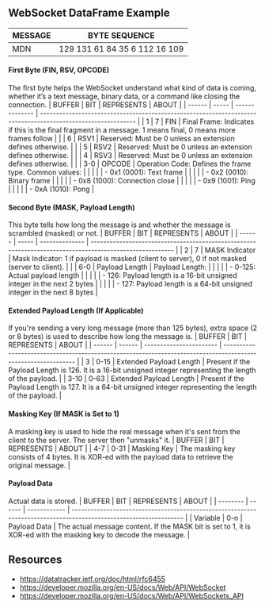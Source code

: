 ## WebSocket DataFrame Example

| MESSAGE | BYTE SEQUENCE                 |
| ------- | ----------------------------- |
| MDN     | 129 131 61 84 35 6 112 16 109 | (in decimal)

#### First Byte (FIN, RSV, OPCODE)
The first byte helps the WebSocket understand what kind of data is coming, whether it’s a text message, binary data, or a command like closing the connection.
| BUFFER | BIT   | REPRESENTS     | ABOUT                                                                                                        |
| ------ | ----- | -------------- | ------------------------------------------------------------------------------------------------------------ |
| 1      |  7    | FIN            | Final Frame: Indicates if this is the final fragment in a message. 1 means final, 0 means more frames follow |
|        |  6    | RSV1           | Reserved: Must be 0 unless an extension defines otherwise.                                                   |
|        |  5    | RSV2           | Reserved: Must be 0 unless an extension defines otherwise.                                                   |
|        |  4    | RSV3           | Reserved: Must be 0 unless an extension defines otherwise.                                                   |
|        |  3-0  | OPCODE         | Operation Code: Defines the frame type. Common values:                                                       |
|        |       |                | - 0x1 (0001): Text frame                                                                                     |
|        |       |                | - 0x2 (0010): Binary frame                                                                                   |
|        |       |                | - 0x8 (1000): Connection close                                                                               |
|        |       |                | - 0x9 (1001): Ping                                                                                           |
|        |       |                | - 0xA (1010): Pong                                                                                           |

#### Second Byte (MASK, Payload Length)
This byte tells how long the message is and whether the message is scrambled (masked) or not.
| BUFFER | BIT   | REPRESENTS     | ABOUT                                                                                                    |
| ------ | ----- | -------------- | -------------------------------------------------------------------------------------------------------- |
| 2      |  7    | MASK Indicator | Mask Indicator: 1 if payload is masked (client to server), 0 if not masked (server to client).           |
|        |  6-0  | Payload Length | Payload Length:                                                                                          |
|        |       |                | - 0-125: Actual payload length                                                                           |
|        |       |                | - 126: Payload length is a 16-bit unsigned integer in the next 2 bytes                                   |
|        |       |                | - 127: Payload length is a 64-bit unsigned integer in the next 8 bytes                                   |

#### Extended Payload Length (If Applicable)
If you're sending a very long message (more than 125 bytes), extra space (2 or 8 bytes) is used to describe how long the message is.
| BUFFER | BIT    | REPRESENTS               | ABOUT                                                                                                         |
| ------ | ------ | -----------------------  | ------------------------------------------------------------------------------------------------------------- |
| 3      | 0-15   | Extended Payload Length  | Present if the Payload Length is 126. It is a 16-bit unsigned integer representing the length of the payload. |
| 3-10   | 0-63   | Extended Payload Length	 | Present if the Payload Length is 127. It is a 64-bit unsigned integer representing the length of the payload. |

#### Masking Key (If MASK is Set to 1)
A masking key is used to hide the real message when it's sent from the client to the server. The server then "unmasks" it.
| BUFFER | BIT  | REPRESENTS  | ABOUT                                                                                                     |
| 4-7    | 0-31 | Masking Key | The masking key consists of 4 bytes. It is XOR-ed with the payload data to retrieve the original message. |

#### Payload Data
Actual data is stored.
| BUFFER   | BIT    | REPRESENTS   | ABOUT                                                                                                             |
| -------- | ------ | ------------ | ----------------------------------------------------------------------------------------------------------------- |
| Variable | 0-n    | Payload Data | The actual message content. If the MASK bit is set to 1, it is XOR-ed with the masking key to decode the message. |

## Resources
- https://datatracker.ietf.org/doc/html/rfc6455
- https://developer.mozilla.org/en-US/docs/Web/API/WebSocket
- https://developer.mozilla.org/en-US/docs/Web/API/WebSockets_API